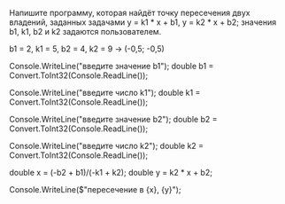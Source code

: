 Напишите программу, которая найдёт точку пересечения двух владений, заданных задачами y = k1 * x + b1, y = k2 * x + b2; значения b1, k1, b2 и k2 задаются пользователем.

b1 = 2, k1 = 5, b2 = 4, k2 = 9 -> (-0,5; -0,5)



Console.WriteLine("введите значение b1");
double b1 = Convert.ToInt32(Console.ReadLine());

Console.WriteLine("введите число k1");
double k1 = Convert.ToInt32(Console.ReadLine());

Console.WriteLine("введите значение b2");
double b2 = Convert.ToInt32(Console.ReadLine());

Console.WriteLine("введите число k2");
double k2 = Convert.ToInt32(Console.ReadLine());

double x = (-b2 + b1)/(-k1 + k2);
double y = k2 * x + b2;

Console.WriteLine($"пересечение в {x}, {y}");
